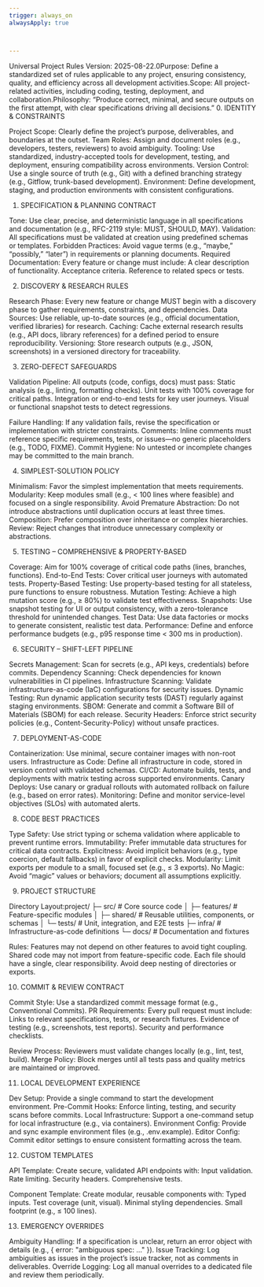 ```yaml
---
trigger: always_on
alwaysApply: true



---
```

Universal Project Rules
Version: 2025-08-22.0Purpose: Define a standardized set of rules applicable to any project, ensuring consistency, quality, and efficiency across all development activities.Scope: All project-related activities, including coding, testing, deployment, and collaboration.Philosophy: “Produce correct, minimal, and secure outputs on the first attempt, with clear specifications driving all decisions.”
0. IDENTITY & CONSTRAINTS

Project Scope: Clearly define the project’s purpose, deliverables, and boundaries at the outset.
Team Roles: Assign and document roles (e.g., developers, testers, reviewers) to avoid ambiguity.
Tooling: Use standardized, industry-accepted tools for development, testing, and deployment, ensuring compatibility across environments.
Version Control: Use a single source of truth (e.g., Git) with a defined branching strategy (e.g., Gitflow, trunk-based development).
Environment: Define development, staging, and production environments with consistent configurations.

1. SPECIFICATION & PLANNING CONTRACT

Tone: Use clear, precise, and deterministic language in all specifications and documentation (e.g., RFC-2119 style: MUST, SHOULD, MAY).
Validation: All specifications must be validated at creation using predefined schemas or templates.
Forbidden Practices: Avoid vague terms (e.g., “maybe,” “possibly,” “later”) in requirements or planning documents.
Required Documentation: Every feature or change must include:
A clear description of functionality.
Acceptance criteria.
Reference to related specs or tests.



2. DISCOVERY & RESEARCH RULES

Research Phase: Every new feature or change MUST begin with a discovery phase to gather requirements, constraints, and dependencies.
Data Sources: Use reliable, up-to-date sources (e.g., official documentation, verified libraries) for research.
Caching: Cache external research results (e.g., API docs, library references) for a defined period to ensure reproducibility.
Versioning: Store research outputs (e.g., JSON, screenshots) in a versioned directory for traceability.

3. ZERO-DEFECT SAFEGUARDS

Validation Pipeline: All outputs (code, configs, docs) must pass:
Static analysis (e.g., linting, formatting checks).
Unit tests with 100% coverage for critical paths.
Integration or end-to-end tests for key user journeys.
Visual or functional snapshot tests to detect regressions.


Failure Handling: If any validation fails, revise the specification or implementation with stricter constraints.
Comments: Inline comments must reference specific requirements, tests, or issues—no generic placeholders (e.g., TODO, FIXME).
Commit Hygiene: No untested or incomplete changes may be committed to the main branch.

4. SIMPLEST-SOLUTION POLICY

Minimalism: Favor the simplest implementation that meets requirements.
Modularity: Keep modules small (e.g., < 100 lines where feasible) and focused on a single responsibility.
Avoid Premature Abstraction: Do not introduce abstractions until duplication occurs at least three times.
Composition: Prefer composition over inheritance or complex hierarchies.
Review: Reject changes that introduce unnecessary complexity or abstractions.

5. TESTING – COMPREHENSIVE & PROPERTY-BASED

Coverage: Aim for 100% coverage of critical code paths (lines, branches, functions).
End-to-End Tests: Cover critical user journeys with automated tests.
Property-Based Testing: Use property-based testing for all stateless, pure functions to ensure robustness.
Mutation Testing: Achieve a high mutation score (e.g., ≥ 80%) to validate test effectiveness.
Snapshots: Use snapshot testing for UI or output consistency, with a zero-tolerance threshold for unintended changes.
Test Data: Use data factories or mocks to generate consistent, realistic test data.
Performance: Define and enforce performance budgets (e.g., p95 response time < 300 ms in production).

6. SECURITY – SHIFT-LEFT PIPELINE

Secrets Management: Scan for secrets (e.g., API keys, credentials) before commits.
Dependency Scanning: Check dependencies for known vulnerabilities in CI pipelines.
Infrastructure Scanning: Validate infrastructure-as-code (IaC) configurations for security issues.
Dynamic Testing: Run dynamic application security tests (DAST) regularly against staging environments.
SBOM: Generate and commit a Software Bill of Materials (SBOM) for each release.
Security Headers: Enforce strict security policies (e.g., Content-Security-Policy) without unsafe practices.

7. DEPLOYMENT-AS-CODE

Containerization: Use minimal, secure container images with non-root users.
Infrastructure as Code: Define all infrastructure in code, stored in version control with validated schemas.
CI/CD: Automate builds, tests, and deployments with matrix testing across supported environments.
Canary Deploys: Use canary or gradual rollouts with automated rollback on failure (e.g., based on error rates).
Monitoring: Define and monitor service-level objectives (SLOs) with automated alerts.

8. CODE BEST PRACTICES

Type Safety: Use strict typing or schema validation where applicable to prevent runtime errors.
Immutability: Prefer immutable data structures for critical data contracts.
Explicitness: Avoid implicit behaviors (e.g., type coercion, default fallbacks) in favor of explicit checks.
Modularity: Limit exports per module to a small, focused set (e.g., ≤ 3 exports).
No Magic: Avoid “magic” values or behaviors; document all assumptions explicitly.

9. PROJECT STRUCTURE

Directory Layout:project/
├─ src/               # Core source code
│  ├─ features/       # Feature-specific modules
│  ├─ shared/         # Reusable utilities, components, or schemas
│  └─ tests/          # Unit, integration, and E2E tests
├─ infra/             # Infrastructure-as-code definitions
└─ docs/              # Documentation and fixtures


Rules:
Features may not depend on other features to avoid tight coupling.
Shared code may not import from feature-specific code.
Each file should have a single, clear responsibility.
Avoid deep nesting of directories or exports.



10. COMMIT & REVIEW CONTRACT

Commit Style: Use a standardized commit message format (e.g., Conventional Commits).
PR Requirements: Every pull request must include:
Links to relevant specifications, tests, or research fixtures.
Evidence of testing (e.g., screenshots, test reports).
Security and performance checklists.


Review Process: Reviewers must validate changes locally (e.g., lint, test, build).
Merge Policy: Block merges until all tests pass and quality metrics are maintained or improved.

11. LOCAL DEVELOPMENT EXPERIENCE

Dev Setup: Provide a single command to start the development environment.
Pre-Commit Hooks: Enforce linting, testing, and security scans before commits.
Local Infrastructure: Support a one-command setup for local infrastructure (e.g., via containers).
Environment Config: Provide and sync example environment files (e.g., .env.example).
Editor Config: Commit editor settings to ensure consistent formatting across the team.

12. CUSTOM TEMPLATES

API Template: Create secure, validated API endpoints with:
Input validation.
Rate limiting.
Security headers.
Comprehensive tests.


Component Template: Create modular, reusable components with:
Typed inputs.
Test coverage (unit, visual).
Minimal styling dependencies.
Small footprint (e.g., ≤ 100 lines).



13. EMERGENCY OVERRIDES

Ambiguity Handling: If a specification is unclear, return an error object with details (e.g., { error: "ambiguous spec: ..." }).
Issue Tracking: Log ambiguities as issues in the project’s issue tracker, not as comments in deliverables.
Override Logging: Log all manual overrides to a dedicated file and review them periodically.
